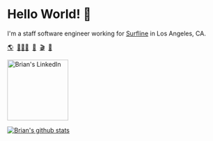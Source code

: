 # Hello World! 🌊

I'm a staff software engineer working for [Surfline](https://surfline.com) in Los Angeles, CA.

[🌎](https://brainbrian.com)&nbsp;
[👨🏻‍💻](https://www.linkedin.com/in/brianbehrens/)&nbsp;
[📸](https://gallery.brainbrian.com)&nbsp;
[🎬](https://www.youtube.com/c/BrianBehrens)&nbsp;
[🐤](https://twitter.com/brianbehrens)


<a href="https://www.linkedin.com/in/brianbehrens"><img src="https://content.linkedin.com/content/dam/me/business/en-us/amp/brand-site/v2/bg/LI-Logo.svg.original.svg" alt="Brian's LinkedIn" width="140" /></a>

[![Brian's github stats](https://github-readme-stats.vercel.app/api?username=brainbrian&theme=prussian&show_icons=true)](https://github.com/brainbrian)
